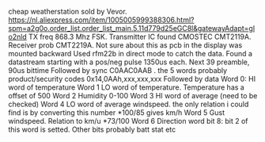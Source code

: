 cheap weatherstation sold by Vevor. 
https://nl.aliexpress.com/item/1005005999388306.html?spm=a2g0o.order_list.order_list_main.5.11d779d25eGC8l&gatewayAdapt=glo2nld
TX freq 868.3 Mhz  FSK. Transmitter IC found CMOSTEC CMT2119A. 
Receiver prob CMT2219A. Not sure about this as pcb in the display was mounted backward
Used rfm22b in direct mode to catch the data.
Found a datastream starting with a pos/neg pulse 1350us each.
Next 39 preamble, 90us bittime
Followed by sync C0AAC0AAB .
the 5 words probably product/security codes 0x14,0AAh,xxx,xxx,xxx
Followed by data
Word 0: HI word of temperature
Word 1 LO word of temperature. Temperature has a offset of 500
Word 2 Humidity 0-100
Word 3 HI word of average (need to be checked)
Word 4 LO word of average windspeed. the only relation i could find is by converting this number *100/85 gives km/h
Word 5 Gust windspeed. Relation to km/u  *73/100
Word 6 Direction word bit 8: bit 2 of this word is setted.  Other bits probably  batt stat etc
